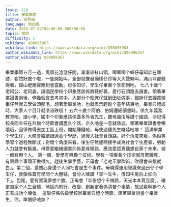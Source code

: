 ```yaml
---
issue: 128
title: 畢業季節
author: 吳秀梅
language: 南四縣
date: 2015-07-02T00:00:00.000+08:00
topic: 懷想
difficulty: 1
wikidata: Q98095963
wikidata_link: https://www.wikidata.org/wiki/Q98095963
author_wikidata_link: https://www.wikidata.org/wiki/Q98096267
author_wikidata: Q98096267
---
```

畢業季節五月一過，鳳凰花淰淰仔開，漸漸染紅山頭。唧唧唧个蟬仔毋知庰在哪跡，嶄然好膽个啦，一隻開始叫，全部就像發癲樣仔跈等大大聲緊叫，滿山坪都聽得著，歸山壢應聲應到會震動。毋多知仔，學生仔畢業个季節到吔。
七八十歲个老阿公、老阿婆，讀國民學校个印象應該係無鞋好著，愛行石頭路去讀書。領著畢業證書過後，伸幾個會去考初中，大部分个細倈仔就到田坵做事，細妹仔去躪裁縫車仔無就去學做頭那毛。想著愛畢業吔，也就表示輕鬆个童年結束吔，畢業典禮該時，大家人个目汁就溚溚跌哦！
五六十歲个阿伯、伯姆還細讀書時，係九年義務教育吔，讀小學、國中个印象應該係蓋多外省先生，聽毋識佢等講个國語，淨記得校長同主任在升旗个時節會講盡久个話，企久吔差一息就昏忒。領著畢業證書會暢壞哦，因爭做得去加工區上班，開始賺錢吔，毋使過聽先生囉嗦吔唷！
這滿畢業个學生仔，大體會繼續讀過高个學歷，過慢入社會食頭路。好个角度來看，係佢等學習个過程無斷忒；對壞个角度來看，後生仔無遽啊接手成為社會个生產者，勞動人力就會有斷層。毋管愛繼續讀書抑係愛尋頭路，應該愛認真愐想自家个未來，做一個有用个人。
第一個，愛學有興趣个技術。學有一項專長个技術就毋驚餓死，有興趣个事頭正做得久。趕後生學手藝，正毋會「老吔正學吹笛，吹得會來鬚就白」。第二個，愛關心身邊个人同社會發生个事件。毋曉得運用智識來過日仔个學生仔，就像係蓋有學問个大戇牯，會分人㖸講「掌一生牛，毋知牛尾向上抑向下」。包尾，愛有實現夢想个膽。正毋會「半夜想个千條路，天光本本賣豆腐」，確定自家个人生目標，煞猛向前行，改變、創新定著係清苦个事情，敢試看啊勝个人正有成功个機會。
這駁仔係各級學校辦畢業典禮个時節，領著畢業證書个畢業生，你，準備好吔無？